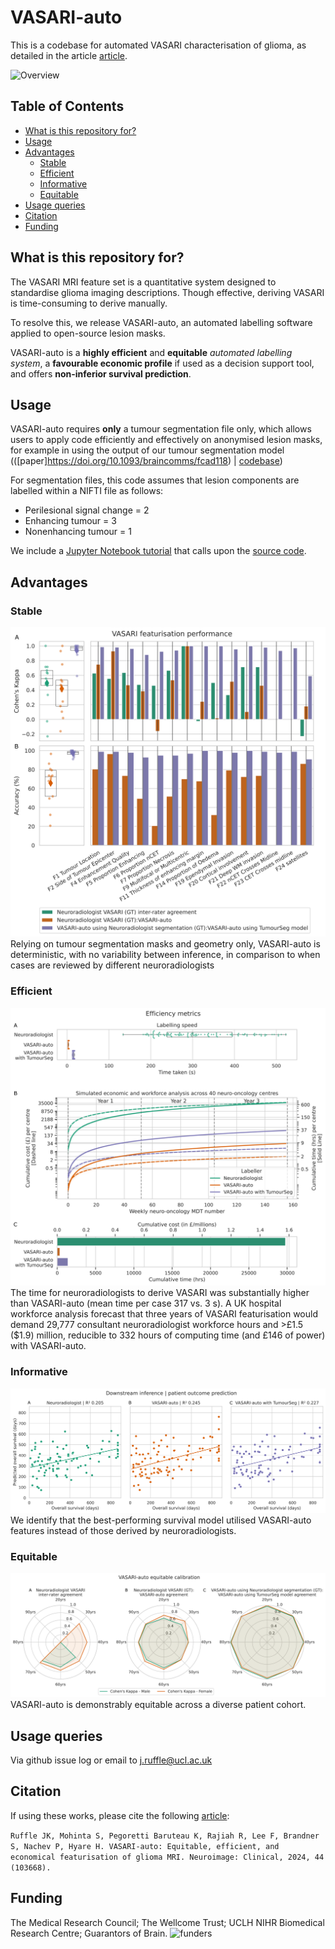 # VASARI-auto
This is a codebase for automated VASARI characterisation of glioma, as detailed in the article [article](https://doi.org/10.1016/j.nicl.2024.103668).

![Overview](assets/overview.png)

## Table of Contents
- [What is this repository for?](#what-is-this-repository-for)
- [Usage](#usage)
- [Advantages](#advantages)
  - [Stable](#stable)
  - [Efficient](#efficient)
  - [Informative](#informative)
  - [Equitable](#equitable)
- [Usage queries](#usage-queries)
- [Citation](#citation)
- [Funding](#funding)

## What is this repository for?
The VASARI MRI feature set is a quantitative system designed to standardise glioma imaging descriptions. Though effective, deriving VASARI is time-consuming to derive manually.

To resolve this, we release VASARI-auto, an automated labelling software applied to open-source lesion masks.

VASARI-auto is a **highly efficient** and **equitable** *automated labelling system*, a **favourable economic profile** if used as a decision support tool, and offers **non-inferior survival prediction**. 

## Usage
VASARI-auto requires **only** a tumour segmentation file only, which allows users to apply code efficiently and effectively on anonymised lesion masks, for example in using the output of our tumour segmentation model (([paper]https://doi.org/10.1093/braincomms/fcad118) | [codebase](https://github.com/high-dimensional/tumour-seg))

For segmentation files, this code assumes that lesion components are labelled within a NIFTI file as follows:
- Perilesional signal change = 2
- Enhancing tumour = 3
- Nonenhancing tumour = 1

We include a [Jupyter Notebook tutorial](demo.ipynb) that calls upon the [source code](vasari_auto.py).

## Advantages
### Stable
![stable](assets/stable.png)
Relying on tumour segmentation masks and geometry only, VASARI-auto is deterministic, with no variability between inference, in comparison to when cases are reviewed by different neuroradiologists 

### Efficient
![efficiency](assets/efficient.png)
The time for neuroradiologists to derive VASARI was substantially higher than VASARI-auto (mean time per case 317 vs. 3 s). 
A UK hospital workforce analysis forecast that three years of VASARI featurisation would demand 29,777 consultant neuroradiologist workforce hours and >£1.5 ($1.9) million, reducible to 332 hours of computing time (and £146 of power) with VASARI-auto.

### Informative
![informative](assets/informative.png)
We identify that the best-performing survival model utilised VASARI-auto features instead of those derived by neuroradiologists. 

### Equitable
![equitable](assets/equitable.png)
VASARI-auto is demonstrably equitable across a diverse patient cohort.

## Usage queries
Via github issue log or email to j.ruffle@ucl.ac.uk

## Citation
If using these works, please cite the following [article](https://doi.org/10.1016/j.nicl.2024.103668):

```Ruffle JK, Mohinta S, Pegoretti Baruteau K, Rajiah R, Lee F, Brandner S, Nachev P, Hyare H. VASARI-auto: Equitable, efficient, and economical featurisation of glioma MRI. Neuroimage: Clinical, 2024, 44 (103668).```

## Funding
The Medical Research Council; The Wellcome Trust; UCLH NIHR Biomedical Research Centre; Guarantors of Brain.
![funders](assets/funders.png)